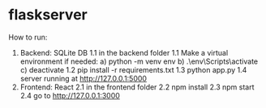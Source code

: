 # flaskserver

How to run:

1. Backend: SQLite DB
   1.1 in the backend folder
   1.1 Make a virtual environment if needed:
   	a) python -m venv env
   	b) .\env\Scripts\activate
   	c) deactivate 
   1.2 pip install -r requirements.txt
   1.3 python app.py
   1.4 server running at http://127.0.0.1:5000
2. Frontend: React
   2.1 in the frontend folder
   2.2 npm install
   2.3 npm start
   2.4 go to http://127.0.0.1:3000
